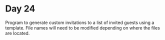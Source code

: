 # Day 24
Program to generate custom invitations to a list of invited guests using a template. File names will need to be modified depending on where the files are located.
